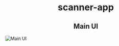 # <center>scanner-app</center>

## <center>Main UI</center>

![Main UI]([https://github.com/logos/github-logo.png](https://github.com/ImamSodikin1/scanner-app/blob/main/SSmain.jpeg)https://github.com/ImamSodikin1/scanner-app/blob/main/SSmain.jpeg)
